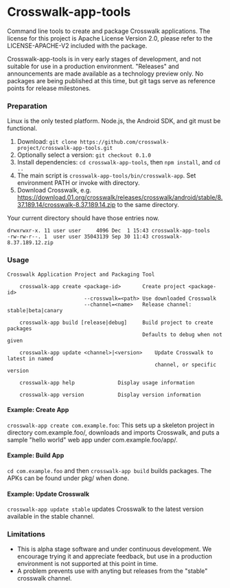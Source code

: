 Crosswalk-app-tools
===================

Command line tools to create and package Crosswalk applications. The license for this project is Apache License
Version 2.0, please refer to the LICENSE-APACHE-V2 included with the package.

Crosswalk-app-tools is in very early stages of development, and not suitable for use in a production environment. "Releases" and announcements are made available as a technology preview only. No packages are being published at this time, but git tags serve as reference points for release milestones.

### Preparation

Linux is the only tested platform. Node.js, the Android SDK, and git must be functional.

1. Download: `git clone https://github.com/crosswalk-project/crosswalk-app-tools.git`
2. Optionally select a version: `git checkout 0.1.0`
3. Install dependencies: `cd crosswalk-app-tools`, then `npm install`, and `cd ..`
4. The main script is `crosswalk-app-tools/bin/crosswalk-app`. Set environment PATH or invoke with directory.
5. Download Crosswalk, e.g. https://download.01.org/crosswalk/releases/crosswalk/android/stable/8.37.189.14/crosswalk-8.37.189.14.zip to the same directory.

Your current directory should have those entries now.
```
drwxrwxr-x. 11 user user     4096 Dec  1 15:43 crosswalk-app-tools
-rw-rw-r--. 1  user user 35043139 Sep 30 11:43 crosswalk-8.37.189.12.zip
```

### Usage

```
Crosswalk Application Project and Packaging Tool

    crosswalk-app create <package-id>		Create project <package-id>
                         --crosswalk=<path>	Use downloaded Crosswalk
                         --channel=<name>	Release channel: stable|beta|canary

    crosswalk-app build [release|debug]		Build project to create packages
                                       		Defaults to debug when not given

    crosswalk-app update <channel>|<version>    Update Crosswalk to latest in named
                                                channel, or specific version

    crosswalk-app help				Display usage information

    crosswalk-app version			Display version information
```
#### Example: Create App
`crosswalk-app create com.example.foo`: This sets up a skeleton project in directory com.example.foo/, downloads and imports Crosswalk, and puts a sample "hello world" web app under com.example.foo/app/.

#### Example: Build App
`cd com.example.foo` and then `crosswalk-app build` builds packages. The APKs can be found under pkg/ when done.

#### Example: Update Crosswalk
`crosswalk-app update stable` updates Crosswalk to the latest version available in the stable channel.

### Limitations
* This is alpha stage software and under continuous development. We encourage trying it and appreciate feedback, but use in a production environment is not supported at this point in time.
* A problem prevents use with anyting but releases from the "stable" crosswalk channel. 
